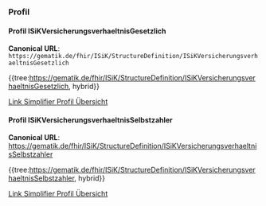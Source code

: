 ### Profil

#### Profil ISiKVersicherungsverhaeltnisGesetzlich

**Canonical URL**: ```https://gematik.de/fhir/ISiK/StructureDefinition/ISiKVersicherungsverhaeltnisGesetzlich```

{{tree:https://gematik.de/fhir/ISiK/StructureDefinition/ISiKVersicherungsverhaeltnisGesetzlich, hybrid}}

[Link Simplifier Profil Übersicht](https://gematik.de/fhir/ISiK/StructureDefinition/ISiKversicherungsverhaeltnisgesetzlich)

#### Profil ISiKVersicherungsverhaeltnisSelbstzahler

**Canonical URL**: https://gematik.de/fhir/ISiK/StructureDefinition/ISiKVersicherungsverhaeltnisSelbstzahler

{{tree:https://gematik.de/fhir/ISiK/StructureDefinition/ISiKVersicherungsverhaeltnisSelbstzahler, hybrid}}

[Link Simplifier Profil Übersicht](https://gematik.de/fhir/ISiK/StructureDefinition/ISiKversicherungsverhaeltnisselbstzahler)